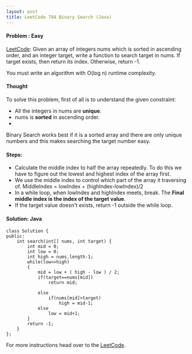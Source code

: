 ```yaml
---
layout: post
title: LeetCode 704 Binary Search (Java)
---
```


#### Problem : Easy

[LeetCode](https://leetcode.com/problems/binary-search/):
Given an array of integers nums which is sorted in ascending order, and an integer target, write a function to search target in nums. If target exists, then return its index. Otherwise, return -1.

You must write an algorithm with O(log n) runtime complexity.

#### Thought

To solve this problem, first of all is to understand the given constraint: 
- All the integers in nums are **unique**.
- nums is **sorted** in ascending order.
- 
Binary Search works best if it is a sorted array and there are only unique numbers and this makes searching the target number easy.

#### Steps:
- Calculate the middle index to half the array repeatedly. To do this we have to figure out the lowest and highest index of the array first.
- We use the middle index to control which part of the array it traversing of. MiddleIndex = lowIndex + (highIndex-lowIndex)/2
- In a while loop, when lowIndex and highIndex meets, break. The **Final middle index is the index of the target value**.
- If the target value doesn't exists, return -1 outside the while loop.

#### Solution: Java

```
class Solution {
public:
    int search(int[] nums, int target) {
        int mid = 0;
        int low = 0;
        int high = nums.length-1;
        while(low<=high)
        {
            mid = low + ( high - low ) / 2;
            if(target==nums[mid])
                return mid;
            
            else
                if(nums[mid]>target)
                    high = mid-1;
            else
                low = mid+1;
        }
        return -1;
    }
};

```


For more instructions head over to the [LeetCode](https://leetcode.com/problems/search-insert-position/).
